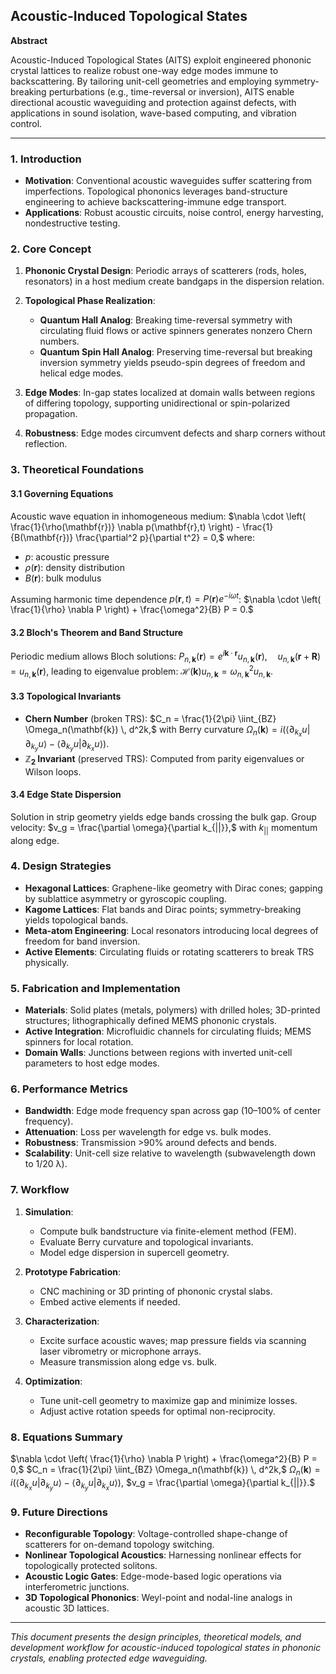 ## Acoustic-Induced Topological States

**Abstract**

Acoustic-Induced Topological States (AITS) exploit engineered phononic crystal lattices to realize robust one-way edge modes immune to backscattering. By tailoring unit-cell geometries and employing symmetry-breaking perturbations (e.g., time-reversal or inversion), AITS enable directional acoustic waveguiding and protection against defects, with applications in sound isolation, wave-based computing, and vibration control.

---

### 1. Introduction

* **Motivation**: Conventional acoustic waveguides suffer scattering from imperfections. Topological phononics leverages band-structure engineering to achieve backscattering-immune edge transport.
* **Applications**: Robust acoustic circuits, noise control, energy harvesting, nondestructive testing.

### 2. Core Concept

1. **Phononic Crystal Design**: Periodic arrays of scatterers (rods, holes, resonators) in a host medium create bandgaps in the dispersion relation.
2. **Topological Phase Realization**:

   * **Quantum Hall Analog**: Breaking time-reversal symmetry with circulating fluid flows or active spinners generates nonzero Chern numbers.
   * **Quantum Spin Hall Analog**: Preserving time-reversal but breaking inversion symmetry yields pseudo-spin degrees of freedom and helical edge modes.
3. **Edge Modes**: In-gap states localized at domain walls between regions of differing topology, supporting unidirectional or spin-polarized propagation.
4. **Robustness**: Edge modes circumvent defects and sharp corners without reflection.

### 3. Theoretical Foundations

#### 3.1 Governing Equations

Acoustic wave equation in inhomogeneous medium:
$\nabla \cdot \left( \frac{1}{\rho(\mathbf{r})} \nabla p(\mathbf{r},t) \right) - \frac{1}{B(\mathbf{r})} \frac{\partial^2 p}{\partial t^2} = 0,$
where:

* $p$: acoustic pressure
* $\rho(\mathbf{r})$: density distribution
* $B(\mathbf{r})$: bulk modulus

Assuming harmonic time dependence $p(\mathbf{r},t)=P(\mathbf{r})e^{-i\omega t}$:
$\nabla \cdot \left( \frac{1}{\rho} \nabla P \right) + \frac{\omega^2}{B} P = 0.$

#### 3.2 Bloch's Theorem and Band Structure

Periodic medium allows Bloch solutions:
$P_{n,\mathbf{k}}(\mathbf{r}) = e^{i\mathbf{k}\cdot\mathbf{r}} u_{n,\mathbf{k}}(\mathbf{r}), \quad u_{n,\mathbf{k}}(\mathbf{r}+\mathbf{R})=u_{n,\mathbf{k}}(\mathbf{r}),$
leading to eigenvalue problem:
$\mathcal{H}(\mathbf{k}) u_{n,\mathbf{k}} = \omega_{n,\mathbf{k}}^2 u_{n,\mathbf{k}}.$

#### 3.3 Topological Invariants

* **Chern Number** (broken TRS):
  $C_n = \frac{1}{2\pi} \iint_{BZ} \Omega_n(\mathbf{k}) \, d^2k,$
  with Berry curvature
  $\Omega_n(\mathbf{k}) = i \left( \langle \partial_{k_x} u|\partial_{k_y}u\rangle - \langle \partial_{k_y} u|\partial_{k_x}u\rangle \right).$
* **$\mathbb{Z}_2$ Invariant** (preserved TRS): Computed from parity eigenvalues or Wilson loops.

#### 3.4 Edge State Dispersion

Solution in strip geometry yields edge bands crossing the bulk gap. Group velocity:
$v_g = \frac{\partial \omega}{\partial k_{||}},$
with $k_{||}$ momentum along edge.

### 4. Design Strategies

* **Hexagonal Lattices**: Graphene-like geometry with Dirac cones; gapping by sublattice asymmetry or gyroscopic coupling.
* **Kagome Lattices**: Flat bands and Dirac points; symmetry-breaking yields topological bands.
* **Meta-atom Engineering**: Local resonators introducing local degrees of freedom for band inversion.
* **Active Elements**: Circulating fluids or rotating scatterers to break TRS physically.

### 5. Fabrication and Implementation

* **Materials**: Solid plates (metals, polymers) with drilled holes; 3D-printed structures; lithographically defined MEMS phononic crystals.
* **Active Integration**: Microfluidic channels for circulating fluids; MEMS spinners for local rotation.
* **Domain Walls**: Junctions between regions with inverted unit-cell parameters to host edge modes.

### 6. Performance Metrics

* **Bandwidth**: Edge mode frequency span across gap (10–100% of center frequency).
* **Attenuation**: Loss per wavelength for edge vs. bulk modes.
* **Robustness**: Transmission >90% around defects and bends.
* **Scalability**: Unit-cell size relative to wavelength (subwavelength down to 1/20 λ).

### 7. Workflow

1. **Simulation**:

   * Compute bulk bandstructure via finite-element method (FEM).
   * Evaluate Berry curvature and topological invariants.
   * Model edge dispersion in supercell geometry.
2. **Prototype Fabrication**:

   * CNC machining or 3D printing of phononic crystal slabs.
   * Embed active elements if needed.
3. **Characterization**:

   * Excite surface acoustic waves; map pressure fields via scanning laser vibrometry or microphone arrays.
   * Measure transmission along edge vs. bulk.
4. **Optimization**:

   * Tune unit-cell geometry to maximize gap and minimize losses.
   * Adjust active rotation speeds for optimal non-reciprocity.

### 8. Equations Summary

$\nabla \cdot \left( \frac{1}{\rho} \nabla P \right) + \frac{\omega^2}{B} P = 0,$
$C_n = \frac{1}{2\pi} \iint_{BZ} \Omega_n(\mathbf{k}) \, d^2k,$
$\Omega_n(\mathbf{k}) = i \left( \langle \partial_{k_x} u|\partial_{k_y}u\rangle - \langle \partial_{k_y} u|\partial_{k_x}u\rangle \right),$
$v_g = \frac{\partial \omega}{\partial k_{||}}.$

### 9. Future Directions

* **Reconfigurable Topology**: Voltage-controlled shape-change of scatterers for on-demand topology switching.
* **Nonlinear Topological Acoustics**: Harnessing nonlinear effects for topologically protected solitons.
* **Acoustic Logic Gates**: Edge-mode-based logic operations via interferometric junctions.
* **3D Topological Phononics**: Weyl-point and nodal-line analogs in acoustic 3D lattices.

---

*This document presents the design principles, theoretical models, and development workflow for acoustic-induced topological states in phononic crystals, enabling protected edge waveguiding.*
